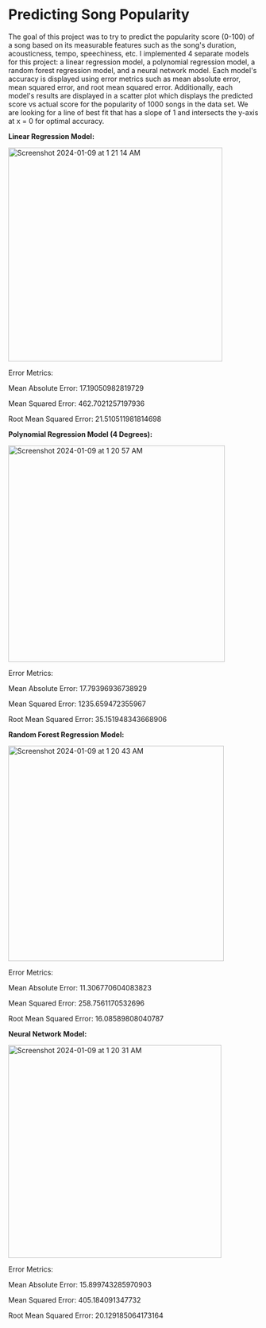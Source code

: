 # Predicting Song Popularity

The goal of this project was to try to predict the popularity score (0-100) of a song based on its measurable features such as the song's duration, acousticness, tempo, speechiness, etc. I implemented 4 separate models for this project: a linear regression model, a polynomial regression model, a random forest regression model, and a neural network model. Each model's accuracy is displayed using error metrics such as mean absolute error, mean squared error, and root mean squared error. Additionally, each model's results are displayed in a scatter plot which displays the predicted score vs actual score for the popularity of 1000 songs in the data set. We are looking for a line of best fit that has a slope of 1 and intersects the y-axis at x = 0 for optimal accuracy.

**Linear Regression Model:**

<img width="431" alt="Screenshot 2024-01-09 at 1 21 14 AM" src="https://github.com/amoghu26/song-popularity-pred/assets/69988876/5f86f477-b1b7-4f1f-a02b-ac8098502239">

Error Metrics:

Mean Absolute Error: 17.19050982819729

Mean Squared Error: 462.7021257197936

Root Mean Squared Error: 21.510511981814698








**Polynomial Regression Model (4 Degrees):**

<img width="436" alt="Screenshot 2024-01-09 at 1 20 57 AM" src="https://github.com/amoghu26/song-popularity-pred/assets/69988876/b2f8ac32-54f7-4e0b-a357-ecd7a34a519a">

Error Metrics:

Mean Absolute Error: 17.79396936738929

Mean Squared Error: 1235.659472355967

Root Mean Squared Error: 35.151948343668906








**Random Forest Regression Model:**

<img width="434" alt="Screenshot 2024-01-09 at 1 20 43 AM" src="https://github.com/amoghu26/song-popularity-pred/assets/69988876/0fc20af3-b47e-4158-a9f6-1a80ba58df8e">

Error Metrics:

Mean Absolute Error: 11.306770604083823

Mean Squared Error: 258.7561170532696

Root Mean Squared Error: 16.08589808040787








**Neural Network Model:**

<img width="429" alt="Screenshot 2024-01-09 at 1 20 31 AM" src="https://github.com/amoghu26/song-popularity-pred/assets/69988876/94d14c4c-b475-4c1e-b6d1-b95c1b7fae64">

Error Metrics:

Mean Absolute Error: 15.899743285970903

Mean Squared Error: 405.184091347732

Root Mean Squared Error: 20.129185064173164




